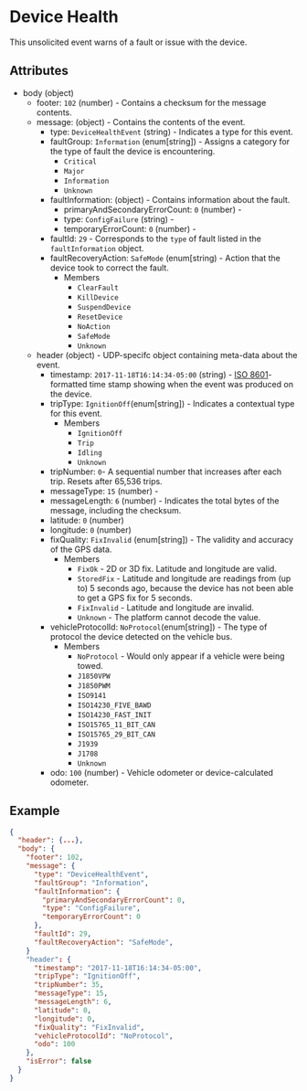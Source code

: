 # Device Health
This unsolicited event warns of a fault or issue with the device.

## Attributes
- body (object)
  - footer: `102` (number) - Contains a checksum for the message contents.
  - message: (object) - Contains the contents of the event.
    - type: `DeviceHealthEvent` (string) - Indicates a type for this event.
    - faultGroup: `Information` (enum[string]) - Assigns a category for the type of fault the device is encountering.
      - `Critical`
      - `Major`
      - `Information`
      - `Unknown`
    - faultInformation: (object) - Contains information about the fault.
        - primaryAndSecondaryErrorCount: `0` (number) -
        - type: `ConfigFailure` (string) - 
        - temporaryErrorCount: `0` (number) - 
    - faultId: `29` - Corresponds to the `type` of fault listed in the `faultInformation` object.
    - faultRecoveryAction: `SafeMode` (enum[string) - Action that the device took to correct the fault.
      - Members
        - `ClearFault`
        - `KillDevice`
        - `SuspendDevice`
        - `ResetDevice`
        - `NoAction`
        - `SafeMode`
        - `Unknown`
  - header (object) - UDP-specifc object containing meta-data about the event.
    - timestamp: `2017-11-18T16:14:34-05:00` (string) - [ISO 8601](https://en.wikipedia.org/wiki/ISO_8601)-formatted time stamp showing when the event was produced on the device.
    - tripType: `IgnitionOff`(enum[string]) - Indicates a contextual type for this event.
      - Members
        - `IgnitionOff`
        - `Trip`
        - `Idling`
        - `Unknown`
    - tripNumber: `0`- A sequential number that increases after each trip. Resets after 65,536 trips.
    - messageType: `15` (number) - 
    - messageLength: `6` (number) - Indicates the total bytes of the message, including the checksum.
    - latitude: `0` (number)
    - longitude: `0` (number)
    - fixQuality: `FixInvalid` (enum[string]) - The validity and accuracy of the GPS data.
      - Members
        - `FixOk` - 2D or 3D fix. Latitude and longitude are valid.
        - `StoredFix` - Latitude and longitude are readings from (up to) 5 seconds ago, because the device has not been able to get a GPS fix for 5 seconds.
        - `FixInvalid` - Latitude and longitude are invalid.
        - `Unknown` - The platform cannot decode the value.
    - vehicleProtocolId: `NoProtocol`(enum[string]) - The type of protocol the device detected on the vehicle bus.
      - Members
        - `NoProtocol` - Would only appear if a vehicle were being towed. 
        - `J1850VPW`
        - `J1850PWM`
        - `ISO9141`
        - `ISO14230_FIVE_BAWD`
        - `ISO14230_FAST_INIT`
        - `ISO15765_11_BIT_CAN`
        - `ISO15765_29_BIT_CAN`
        - `J1939`
        - `J1708`
        - `Unknown`
    - odo: `100` (number) - Vehicle odometer or device-calculated odometer.
    
## Example

```json
{
  "header": {...},
  "body": {
    "footer": 102,
    "message": {
      "type": "DeviceHealthEvent",
      "faultGroup": "Information",
      "faultInformation": {
        "primaryAndSecondaryErrorCount": 0,
        "type": "ConfigFailure",
        "temporaryErrorCount": 0
      },
      "faultId": 29,
      "faultRecoveryAction": "SafeMode",
    }
    "header": {
      "timestamp": "2017-11-18T16:14:34-05:00",
      "tripType": "IgnitionOff",
      "tripNumber": 35,
      "messageType": 15,
      "messageLength": 6,
      "latitude": 0,
      "longitude": 0,
      "fixQuality": "FixInvalid",
      "vehicleProtocolId": "NoProtocol",
      "odo": 100
    },
    "isError": false
  }
}
```
